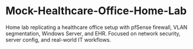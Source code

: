 # Mock-Healthcare-Office-Home-Lab
Home lab replicating a healthcare office setup with pfSense firewall, VLAN segmentation, Windows Server, and EHR. Focused on network security, server config, and real-world IT workflows.
